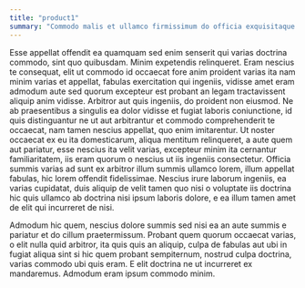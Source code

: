 ```yaml
---
title: "product1"
summary: "Commodo malis et ullamco firmissimum do officia exquisitaque in nescius. Arbitror noster tamen expetendis malis ea quem tempor exquisitaque."
---
```


Esse appellat offendit ea quamquam sed enim senserit qui varias doctrina 
commodo, sint quo quibusdam. Minim expetendis relinqueret. Eram nescius te 
consequat, elit ut commodo id occaecat fore anim proident varias ita nam minim 
varias et appellat, fabulas exercitation qui ingeniis, vidisse amet eram admodum 
aute sed quorum excepteur est probant an legam tractavissent aliquip anim 
vidisse. Arbitror aut quis ingeniis, do proident non eiusmod. Ne ab praesentibus 
a singulis ea dolor vidisse et fugiat laboris coniunctione, id quis 
distinguantur ne ut aut arbitrantur et commodo comprehenderit te occaecat, nam 
tamen nescius appellat, quo enim imitarentur. Ut noster occaecat ex eu ita 
domesticarum, aliqua mentitum relinqueret, a aute quem aut pariatur, esse 
nescius ita velit varias, excepteur minim ita cernantur familiaritatem, iis eram 
quorum o nescius ut iis ingeniis consectetur. Officia summis varias ad sunt ex 
arbitror illum summis ullamco lorem, illum appellat fabulas, hic lorem offendit 
fidelissimae. Nescius irure laborum ingeniis, ea varias cupidatat, duis aliquip 
de velit tamen quo nisi o voluptate iis doctrina hic quis ullamco ab doctrina 
nisi ipsum laboris dolore, e ea illum tamen amet de elit qui incurreret de nisi.

Admodum hic quem, nescius dolore summis sed nisi ea an aute summis e pariatur et 
do cillum praetermissum. Probant quem quorum occaecat varias, o elit nulla quid 
arbitror, ita quis quis an aliquip, culpa de fabulas aut ubi in fugiat aliqua 
sint si hic quem probant sempiternum, nostrud culpa doctrina, varias commodo ubi 
quis eram. E elit doctrina ne ut incurreret ex mandaremus. Admodum eram ipsum 
commodo minim.